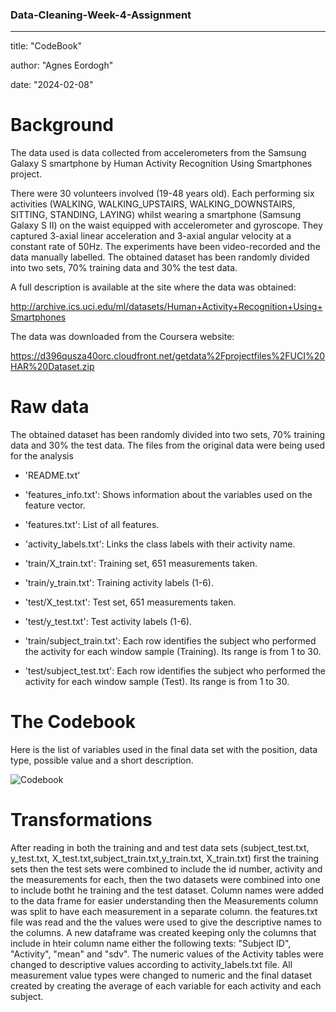 ### Data-Cleaning-Week-4-Assignment
---
title: "CodeBook"

author: "Agnes Eordogh"

date: "2024-02-08"



# Background

The data used is data collected from accelerometers from the Samsung Galaxy S smartphone by Human Activity Recognition Using Smartphones project. 

There were 30 volunteers involved (19-48 years old). Each performing six activities (WALKING, WALKING_UPSTAIRS, WALKING_DOWNSTAIRS, SITTING, STANDING, LAYING) whilst wearing a smartphone (Samsung Galaxy S II) on the waist equipped with accelerometer and gyroscope.  They captured 3-axial linear acceleration and 3-axial angular velocity at a constant rate of 50Hz. The experiments have been video-recorded and the data manually labelled. The obtained dataset has been randomly divided into two sets, 70%  training data and 30% the test data. 

A full description is available at the site where the data was obtained:

http://archive.ics.uci.edu/ml/datasets/Human+Activity+Recognition+Using+Smartphones
 

The data was downloaded from the Coursera website:

 
https://d396qusza40orc.cloudfront.net/getdata%2Fprojectfiles%2FUCI%20HAR%20Dataset.zip

# Raw data 
The obtained dataset has been randomly divided into two sets, 70%  training data and 30% the test data. 
The files from the original data were being used for the analysis
- 'README.txt'

- 'features_info.txt': Shows information about the variables used on the feature vector.

- 'features.txt': List of all features.

- 'activity_labels.txt': Links the class labels with their activity name.

- 'train/X_train.txt': Training set, 651 measurements taken.

- 'train/y_train.txt': Training activity labels (1-6).

- 'test/X_test.txt': Test set, 651 measurements taken.

- 'test/y_test.txt': Test activity labels (1-6).

- 'train/subject_train.txt': Each row identifies the subject who performed the activity for each window sample (Training). Its range is from 1 to 30. 

- 'test/subject_test.txt': Each row identifies the subject who performed the activity for each window sample (Test). Its range is from 1 to 30. 

 
# The Codebook

Here is the list of variables used in the final data set with the position, data type, possible value and a short description.


![Codebook](https://github.com/agstermaister/Data-Cleaning-Week-4-Assignment/assets/131816758/cf5bd674-3d24-433a-bca0-01ff64c0ec68)


# Transformations

After reading in both the training and and test data sets (subject_test.txt, y_test.txt, X_test.txt,subject_train.txt,y_train.txt, X_train.txt) first the training sets then the test sets were combined to include the id number, activity and the measurements for each, then the two datasets were combined into one to include botht he training and the test dataset. Column names were added to the data frame for easier understanding then the Measurements column was split to have each measurement in a separate column. the features.txt file was read and the the values were used to give the descriptive names to the columns. A new dataframe was created keeping only the columns that include in hteir column name either the following texts: "Subject ID", "Activity", "mean" and "sdv". The numeric values of the Activity tables were changed to descriptive values according to activity_labels.txt file. All measurement value types were changed to numeric and the final dataset created by creating the average of each variable for each activity and each subject.

